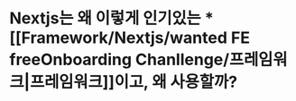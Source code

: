 # Nextjs는 왜 이렇게 인기있는 *[[Framework/Nextjs/wanted FE freeOnboarding Chanllenge/프레임워크|프레임워크]]이고, 왜 사용할까?



